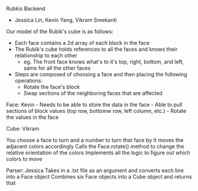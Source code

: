 Rubkis Backend
- Jessica Lin, Kevin Yang, Vikram Sreekanti

Our model of the Rubik's cube is as follows:
- Each face contains a 2d array of each block in the face
- The Rubik's cube holds references to all the faces and knows their relationship to each other
	- eg. The front face knows what's to it's top, right, bottom, and left, same for all the other faces
- Steps are composed of choosing a face and then placing the following operations:
	- Rotate the face's block
	- Swap sections of the neighboring faces that are affected


	

Face: Kevin
	- Needs to be able to store the data in the face
	- Able to pull sections of block values (top row, bottomw row, left column, etc.)
	- Rotate the values in the face
	
Cube: Vikram
  
  You choose a face to turn and a number to turn that face by
  It moves the adjacent colors accordingly
  Calls the Face.rotate() method to change the relative orientation of the colors
  Implements all the logic to figure out which colors to move

Parser: Jessica
Takes in a .txt file as an argument and converts each line into a Face object
Combines six Face objects into a Cube object and returns that